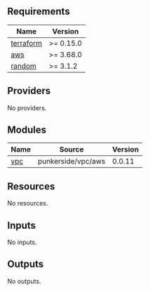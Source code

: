 <!-- BEGINNING OF PRE-COMMIT-TERRAFORM DOCS HOOK -->
## Requirements

| Name | Version |
|------|---------|
| <a name="requirement_terraform"></a> [terraform](#requirement\_terraform) | >= 0.15.0 |
| <a name="requirement_aws"></a> [aws](#requirement\_aws) | >= 3.68.0 |
| <a name="requirement_random"></a> [random](#requirement\_random) | >= 3.1.2 |

## Providers

No providers.

## Modules

| Name | Source | Version |
|------|--------|---------|
| <a name="module_vpc"></a> [vpc](#module\_vpc) | punkerside/vpc/aws | 0.0.11 |

## Resources

No resources.

## Inputs

No inputs.

## Outputs

No outputs.
<!-- END OF PRE-COMMIT-TERRAFORM DOCS HOOK -->
